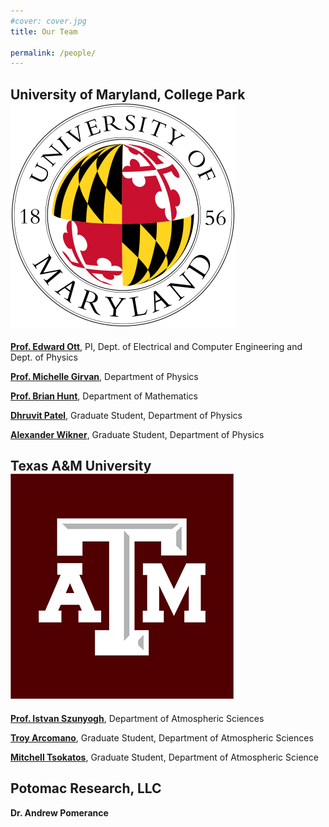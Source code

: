 ```yaml
---
#cover: cover.jpg
title: Our Team

permalink: /people/
---
```


## University of Maryland, College Park ![University of Maryland, College Park](images/umd_logo.png)
[**Prof. Edward Ott**](https://scholar.google.com/citations?user=z7boxkkAAAAJ&hl=en), PI, Dept. of Electrical and Computer Engineering and Dept. of Physics

[**Prof. Michelle Girvan**](https://scholar.google.com/citations?user=npKBI-oAAAAJ&hl=en), Department of Physics

[**Prof. Brian Hunt**](https://scholar.google.com/citations?user=ten7UlMAAAAJ&hl=en), Department of Mathematics

[**Dhruvit Patel**](https://scholar.google.com/citations?user=mx7LoLsAAAAJ&hl=en), Graduate Student, Department of Physics

[**Alexander Wikner**](https://scholar.google.com/citations?user=J7dAtysAAAAJ&hl=en), Graduate Student, Department of Physics

## Texas A&M University ![Texas A&M University](images/tamu_logo.png)
[**Prof. Istvan Szunyogh**](https://scholar.google.com/citations?user=L4JW_JUAAAAJ&hl=en), Department of Atmospheric Sciences

[**Troy Arcomano**](https://scholar.google.com/citations?user=SBeD6doAAAAJ&hl=en), Graduate Student, Department of Atmospheric Sciences

[**Mitchell Tsokatos**](https://atmo.tamu.edu/people/profiles/students/tsokatosmitchell.html), Graduate Student, Department of Atmospheric Science

## Potomac Research, LLC
**Dr. Andrew Pomerance**
